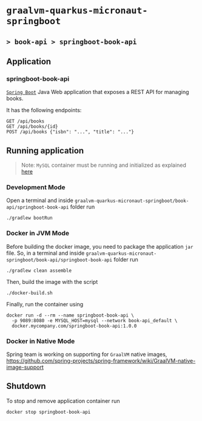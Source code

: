 # `graalvm-quarkus-micronaut-springboot`
## `> book-api > springboot-book-api`

## Application

### springboot-book-api

[`Spring Boot`](https://docs.spring.io/spring-boot/docs/current/reference/htmlsingle/) Java Web application that
exposes a REST API for managing books.

It has the following endpoints:
```
GET /api/books
GET /api/books/{id}
POST /api/books {"isbn": "...", "title": "..."}
```

## Running application

> Note: `MySQL` container must be running and initialized as explained [here](https://github.com/ivangfr/graalvm-quarkus-micronaut-springboot/tree/master/book-api#start-environment)

### Development Mode

Open a terminal and inside `graalvm-quarkus-micronaut-springboot/book-api/springboot-book-api` folder run
```
./gradlew bootRun
```

### Docker in JVM Mode

Before building the docker image, you need to package the application `jar` file. So, in a terminal and inside
`graalvm-quarkus-micronaut-springboot/book-api/springboot-book-api` folder run
```
./gradlew clean assemble
```

Then, build the image with the script
```
./docker-build.sh
```

Finally, run the container using
```
docker run -d --rm --name springboot-book-api \
  -p 9089:8080 -e MYSQL_HOST=mysql --network book-api_default \
  docker.mycompany.com/springboot-book-api:1.0.0
```

### Docker in Native Mode

Spring team is working on supporting for `GraalVM` native images, https://github.com/spring-projects/spring-framework/wiki/GraalVM-native-image-support

## Shutdown

To stop and remove application container run
```
docker stop springboot-book-api
```
